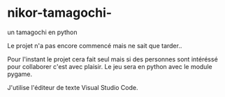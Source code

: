 # nikor-tamagochi-
un tamagochi en python

Le projet n'a pas encore commencé mais ne sait que tarder..

Pour l'instant le projet cera fait seul mais si des personnes sont intéréssé 
pour collaborer c'est avec plaisir.
Le jeu sera en python avec le module pygame.

J'utilise l'éditeur de texte Visual Studio Code.
